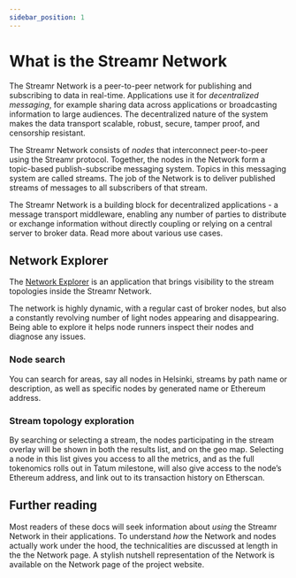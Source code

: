 ```yaml
---
sidebar_position: 1
---
```


# What is the Streamr Network
The Streamr Network is a peer-to-peer network for publishing and subscribing to data in real-time. Applications use it for _decentralized messaging_, for example sharing data across applications or broadcasting information to large audiences. The decentralized nature of the system makes the data transport scalable, robust, secure, tamper proof, and censorship resistant.

The Streamr Network consists of _nodes_ that interconnect peer-to-peer using the Streamr protocol. Together, the nodes in the Network form a topic-based publish-subscribe messaging system. Topics in this messaging system are called streams. The job of the Network is to deliver published streams of messages to all subscribers of that stream.

The Streamr Network is a building block for decentralized applications - a message transport middleware, enabling any number of parties to distribute or exchange information without directly coupling or relying on a central server to broker data. Read more about various use cases.

## Network Explorer
The <a target="_blank" rel="noopener noreferrer" href="https://streamr.network/network-explorer">Network Explorer</a> is an application that brings visibility to the stream topologies inside the Streamr Network.

The network is highly dynamic, with a regular cast of broker nodes, but also a constantly revolving number of light nodes appearing and disappearing. Being able to explore it helps node runners inspect their nodes and diagnose any issues.

### Node search
You can search for areas, say all nodes in Helsinki, streams by path name or description, as well as specific nodes by generated name or Ethereum address.

### Stream topology exploration
By searching or selecting a stream, the nodes participating in the stream overlay will be shown in both the results list, and on the geo map. Selecting a node in this list gives you access to all the metrics, and as the full tokenomics rolls out in Tatum milestone, will also give access to the node’s Ethereum address, and link out to its transaction history on Etherscan.

## Further reading
Most readers of these docs will seek information about _using_ the Streamr Network in their applications. To understand _how_ the Network and nodes actually work under the hood, the technicalities are discussed at length in the the Network page. A stylish nutshell representation of the Network is available on the Network page of the project website.
